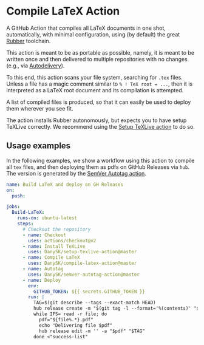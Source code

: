# Compile LaTeX Action

A GitHub Action that compiles all LaTeX documents in one shot, automatically, with minimal configuration, using (by default) the great [Rubber](https://gitlab.com/latex-rubber/rubber/) toolchain.

This action is meant to be as portable as possible, namely, it is meant to be written once and then delivered to multiple repositories with no changes (e.g., via [Autodelivery](https://github.com/marketplace/actions/autodelivery)).

To this end, this action scans your file system, searching for `.tex` files.
Unless a file has a magic comment similar to `% ! TeX root = ...`, then it is interpreted as a LaTeX root document and its compilation is attempted.

A list of compiled files is produced, so that it can easily be used to deploy them wherever you see fit.

The action installs Rubber autonomously, but expects you to have setup TeXLive correctly.
We recommend using the [Setup TeXLive action](https://github.com/marketplace/actions/setup-texlive) to do so.

## Usage examples

In the following examples, we show a workflow using this action to compile all `tex` files, and then deploying them as pdfs on GitHub Releases via `hub`.
The version is generated by the [SemVer Autotag action](https://github.com/marketplace/actions/semver-autotag).

```yaml
name: Build LaTeX and deploy on GH Releases
on:
  push:

jobs:
  Build-LaTeX:
    runs-on: ubuntu-latest
    steps:
      # Checkout the repository
      - name: Checkout
        uses: actions/checkout@v2
      - name: Install TeXLive
        uses: DanySK/setup-texlive-action@master
      - name: Compile LaTeX
        uses: DanySK/compile-latex-action@master
      - name: Autotag
        uses: DanySK/semver-autotag-action@master
      - name: Deploy
        env:
          GITHUB_TOKEN: ${{ secrets.GITHUB_TOKEN }}
        run: |
          TAG=$(git describe --tags --exact-match HEAD)
          hub release create -m "$(git tag -l --format='%(contents)' "$TAG")" "$TAG" || true
          while IFS= read -r file; do
            pdf="${file%.*}.pdf"
            echo "Delivering file $pdf"
            hub release edit -m '' -a "$pdf" "$TAG"
          done <"success-list"
